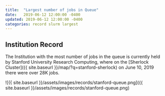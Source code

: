 ```yaml
---
title:  "Largest number of jobs in Queue"
date:   2019-06-12 12:00:00 -0400
updated: 2019-06-12 12:00:00 -0400
categories: record slurm largest
---
```


## Institution Record

The Institution with the most number of jobs in the queue is currently held by
Stanford University Research Computing, where on the [Sherlock Cluster]({{ site.baseurl }}/map/?q=stanford-sherlock) on June
10, 2019 there were over 28K jobs.

![{{ site.baseurl }}/assets/images/records/stanford-queue.png]({{ site.baseurl }}/assets/images/records/stanford-queue.png)
